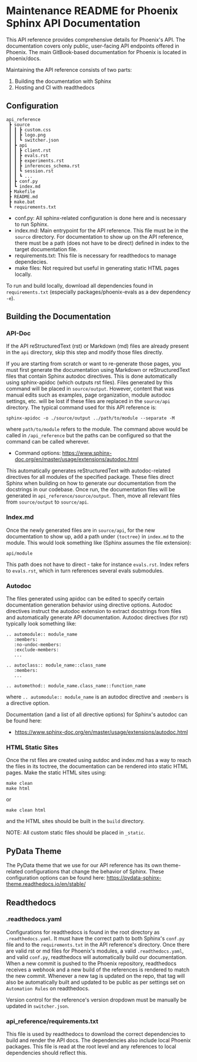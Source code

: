 # Maintenance README for Phoenix Sphinx API Documentation

This API reference provides comprehensive details for Phoenix's API. The documentation covers only public, user-facing API endpoints offered in Phoenix. The main GitBook-based documentation for Phoenix is located in phoenix/docs.

Maintaining the API reference consists of two parts:

1. Building the documentation with Sphinx
2. Hosting and CI with readthedocs

## Configuration

```
api_reference
 ┣ source
 ┃ ┃ ┣ custom.css
 ┃ ┃ ┣ logo.png
 ┃ ┃ ┗ switcher.json
 ┃ ┣ api
 ┃ ┃ ┣ client.rst
 ┃ ┃ ┣ evals.rst
 ┃ ┃ ┣ experiments.rst
 ┃ ┃ ┣ inferences_schema.rst
 ┃ ┃ ┗ session.rst
 ┃ ┃ ┗ ...
 ┃ ┣ conf.py
 ┃ ┗ index.md
 ┣ Makefile
 ┣ README.md
 ┣ make.bat
 ┗ requirements.txt
```

- conf.py: All sphinx-related configuration is done here and is necessary to run Sphinx.
- index.md: Main entrypoint for the API reference. This file must be in the `source` directory. For documentation to show up on the API reference, there must be a path (does not have to be direct) defined in index to the target documentation file.
- requirements.txt: This file is necessary for readthedocs to manage dependecies.
- make files: Not required but useful in generating static HTML pages locally.

To run and build locally, download all dependencies found in `requirements.txt` (especially packages/phoenix-evals as a dev dependency `-e`).

## Building the Documentation

### API-Doc

If the API reStructuredText (rst) or Markdown (md) files are already present in the `api` directory, skip this step and modify those files directly.

If you are starting from scratch or want to re-generate those pages, you must first generate the documentation using Markdown or reStructuredText files that contain Sphinx autodoc directives. This is done automatically using sphinx-apidoc (which outputs rst files). Files generated by this command will be placed in `source/output`. However, content that was manual edits such as examples, page organization, module autodoc settings, etc. will be lost if these files are replaced in the `source/api` directory. The typical command used for this API reference is:

```
sphinx-apidoc -o ./source/output ../path/to/module --separate -M
```

where `path/to/module` refers to the module. The command above would be called in `/api_reference` but the paths can be configured so that the command can be called wherever.

- Command options: https://www.sphinx-doc.org/en/master/usage/extensions/autodoc.html

This automatically generates reStructuredText with autodoc-related directives for all modules of the specified package. These files direct Sphinx when building on how to generate our documentation from the docstrings in our codebase. Once run, the documentation files will be generated in `api_reference/source/output`. Then, move all relevant files from `source/output` to `source/api`.

### Index.md

Once the newly generated files are in `source/api`, for the new documentation to show up, add a path under `{toctree}` in `index.md` to the module. This would look something like (Sphinx assumes the file extension):

```
api/module
```

This path does not have to direct - take for instance `evals.rst`. Index refers to `evals.rst`, which in turn references several evals submodules.

### Autodoc

The files generated using apidoc can be edited to specify certain documentation generation behavior using directive options. Autodoc directives instruct the autodoc extension to extract docstrings from files and automatically generate API documentation. Autodoc directives (for rst) typically look something like:

```
.. automodule:: module_name
   :members:
   :no-undoc-members:
   :exclude-members:
   ...

.. autoclass:: module_name::class_name
   :members:
   ...

.. automethod:: module_name.class_name::function_name
```

where `.. automodule:: module_name` is an autodoc directive and `:members` is a directive option.

Documentation (and a list of all directive options) for Sphinx's autodoc can be found here:

- https://www.sphinx-doc.org/en/master/usage/extensions/autodoc.html

### HTML Static Sites

Once the rst files are created using autdoc and index.md has a way to reach the files in its toctree, the documentation can be rendered into static HTML pages. Make the static HTML sites using:

```
make clean
make html
```

or

```
make clean html
```

and the HTML sites should be built in the `build` directory.

NOTE: All custom static files should be placed in `_static`.

## PyData Theme

The PyData theme that we use for our API reference has its own theme-related configurations that change the behavior of Sphinx. These configuration options can be found here: https://pydata-sphinx-theme.readthedocs.io/en/stable/

## Readthedocs

### .readthedocs.yaml

Configurations for readthedocs is found in the root directory as `.readthedocs.yaml`. It must have the correct path to both Sphinx's `conf.py` file and to the `requirements.txt` in the API reference's directory. Once there are valid rst or md files for Phoenix's modules, a valid `.readthedocs.yaml`, and valid `conf.py`, readthedocs will automatically build our documentation. When a new commit is pushed to the Phoenix repository, readthedocs receives a webhook and a new build of the references is rendered to match the new commit. Whenever a new tag is updated on the repo, that tag will also be automatically built and updated to be public as per settings set on `Automation Rules` on readthedocs.

Version control for the reference's version dropdown must be manually be updated in `switcher.json`.

### api_reference/requirements.txt

This file is used by readthedocs to download the correct dependencies to build and render the API docs. The dependencies also include local Phoenix packages. This file is read at the root level and any references to local dependencies should reflect this.
